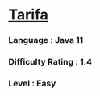 # [Tarifa](https://open.kattis.com/problems/tarifa)

### Language : Java 11

### Difficulty Rating : 1.4

### Level : Easy
